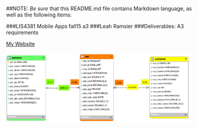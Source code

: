 ##NOTE: *Be sure* that this README.md file contains Markdown language, as well as the following items:

###LIS4381 Mobile Apps fall15 a3
###Leah Ramsier
###Deliverables: A3 requirements

[My Website](http://leaherynramsier.com/lis4381/a3/index.php)

![A3 ERD Requirements](images/a3.png "A3 ERD") 


